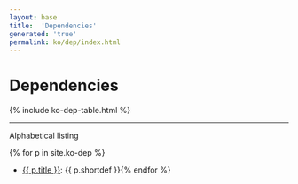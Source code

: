 ```yaml
---
layout: base
title:  'Dependencies'
generated: 'true'
permalink: ko/dep/index.html
---
```


# Dependencies

{% include ko-dep-table.html %}

----------

Alphabetical listing

{% for p in site.ko-dep %}
* [{{ p.title }}](): {{ p.shortdef }}{% endfor %}

